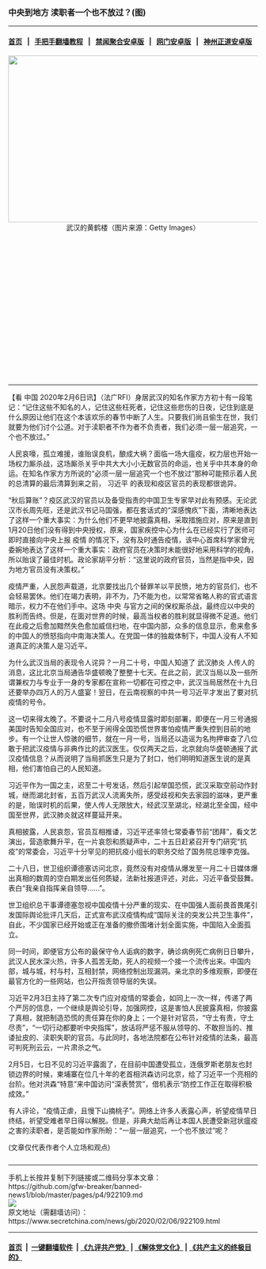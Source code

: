 ### 中央到地方 渎职者一个也不放过？(图)
------------------------

#### [首页](https://github.com/gfw-breaker/banned-news1/blob/master/README.md) &nbsp;&nbsp;|&nbsp;&nbsp; [手把手翻墙教程](https://github.com/gfw-breaker/guides/wiki) &nbsp;&nbsp;|&nbsp;&nbsp; [禁闻聚合安卓版](https://github.com/gfw-breaker/bn-android) &nbsp;&nbsp;|&nbsp;&nbsp; [网门安卓版](https://github.com/oGate2/oGate) &nbsp;&nbsp;|&nbsp;&nbsp; [神州正道安卓版](https://github.com/SzzdOgate/update) 



<div class="article_right" style="fone-color:#000">
 <p style="text-align:center">
  <img src="https://img3.secretchina.com/pic/2020/2-4/p2619562a505311038-ss.jpg" style="height:337px; width:600px"/>
  <br>
   武汉的黄鹤楼（图片来源：Getty Images）
   <span id="hideid" name="hideid" style="color:red;display:none;">
    <span href="https://www.secretchina.com">
    </span>
   </span>
  </br>
 </p>
 <div id="txt-mid1-t21-2017">
  <ins class="adsbygoogle" data-ad-client="ca-pub-1276641434651360" data-ad-slot="2451032099" style="display:inline-block;width:336px;height:280px">
  </ins>
  

---


  </div>
 </div>
 <p>
  【看
  <span href="https://www.secretchina.com" target="_blank">
   中国
  </span>
  2020年2月6日讯】（法广RFI）身居武汉的知名作家方方初十有一段笔记：“记住这些不知名的人，记住这些枉死者，记住这些悲伤的日夜，记住到底是什么原因让他们在这个本该欢乐的春节中断了人生。只要我们尚且偷生在世，我们就要为他们讨个公道。对于渎职者不作为者不负责者，我们必须一层一层追究，一个也不放过。”
  <span id="hideid" name="hideid" style="color:red;display:none;">
   <span href="https://www.secretchina.com">
   </span>
  </span>
 </p>
 <p>
  人民哀嚎，孤立难援，谁贻误良机，酿成大祸？面临一场大瘟疫，权力层也开始一场权力厮杀战，这场厮杀关乎中共大大小小无数官员的命运，也关乎中共本身的命运。在知名作家方方所说的“必须一层一层追究一个也不放过”那种可能预示着人民的总清算的最后清算到来之前，
  <span href="https://www.secretchina.com/news/gb/tag/习近平" target="_blank">
   习近平
  </span>
  的表现和疫区官员的表现都很诡异。
 </p>
 <p>
  “秋后算账”？疫区武汉的官员以及备受指责的中国卫生专家早对此有预感。无论武汉市长周先旺，还是武汉书记马国强，都在套话式的“深感愧疚”下面，清晰地表达了这样一个重大事实：为什么他们不更早地披露真相，采取措施应对，原来是直到1月20日他们没有得到中央授权，原来，国家疾控中心为什么在已经实行了医师可即时直接向中央上报
  <span href="https://www.secretchina.com/news/gb/tag/疫情" target="_blank">
   疫情
  </span>
  的情况下，没有及时通告疫情，该中心首席科学家曾光委婉地表达了这样一个重大事实：政府官员在决策时未能很好地采用科学的视角，所以贻误了最佳时机。政论家胡平分析：“这里说的政府官员，当然是指中央，因为地方官员没有决策权。”
 </p>
 <p>
  疫情严重，人民怨声载道，北京要找出几个替罪羊以平民愤，地方的官员们，也不会轻易罢休。他们在竭力表明，非不为，乃不能为也，以常常省略人称的官式语言暗示，权力不在他们手中。这场
  <span href="https://www.secretchina.com/news/gb/tag/中央" target="_blank">
   中央
  </span>
  与官方之间的保权厮杀战，最终应以中央的胜利而告终。但是，在面对世界的时候，最高当权者的胜利就显得微不足道。他们在此疫之后愈加黯然失色愈加威信扫地，在中国内部，众多的信息显示，愈来愈多的中国人的愤怒指向中南海决策人。在党国一体的独裁体制下，中国人没有人不知道真正的决策人是习近平。
 </p>
 <p>
  为什么武汉当局的表现令人诧异？一月二十号，中国人知道了
  <span href="https://www.secretchina.com/news/gb/tag/武汉肺炎" target="_blank">
   武汉肺炎
  </span>
  人传人的消息，这比北京当局通告华盛顿晚了整整十七天。在此之前，武汉当局以及一些所谓兼权力与专业于一身的专家都在宣称一切都在可控之中，武汉当局居然在十九日还要举办四万人的万人盛宴！翌日，在云南视察的中共一号习近平才发出了要对抗疫情的号令。
 </p>
 <p>
  这一切来得太晚了。不要说十二月八号疫情显露时即刻部署，即便在一月三号通报美国时告知全国应对，也不至于闹得全国恐慌世界害怕疫情严重失控到目前的地步。有一个让世人惊骇的细节，就在一月一号，当局还以造谣为名拘押审查了八位敢于把武汉疫情与非典作比的武汉医生。仅仅两天之后，北京就向华盛顿通报了武汉疫情信息？从而说明了当局抓医生只是为了封口，他们明明知道医生说的是真相，他们害怕自己的人民知道。
 </p>
 <p>
  习近平作为一国之主，迟至二十号发话，然后引起举国恐慌，武汉采取空前动作封城，继而湖北封省，五百万武汉人流离失所，感受歧视和失去家园的滋味，更严重的是，贻误时机的后果，使人传人无限放大，经武汉至湖北，经湖北至全国，经中国至世界，武汉肺炎就这样蔓延开来。
 </p>
 <p>
  真相披露，人民哀怨，官员互相推诿，习近平还率领七常委春节前“团拜”，看文艺演出，营造歌舞升平，在一片哀怨和质疑声中，二十五日赶紧召开专门研究“抗疫”的常委会，习近平十分罕见的把抗疫小组长的职务交给了国务院总理李克强。
 </p>
 <p>
  二十八日，世卫组织谭德塞访问北京，竟然没有对疫情从爆发至一月二十日媒体爆出真相的数周的空白期发出任何质疑，法新社报道评述，对此，习近平备受鼓舞。表白“我亲自指挥亲自领导……”。
 </p>
 <p>
  世卫组织总干事谭德塞忽视中国疫情十分严重的现实、在中国强人面前畏首畏尾引发国际舆论批评几天后，正式宣布武汉疫情构成“国际关注的突发公共卫生事件”，自此，不少国家已经开始或正在准备的撤侨围堵计划全面实施，中国陷入全面孤立。
 </p>
 <p>
  同一时间，即便官方公布的最保守令人诟病的数字，确诊病例死亡病例日日攀升，武汉人民水深火热，许多人孤苦无助，死人的视频一个接一个流传出来。中国内部，城与城，村与村，互相封禁，网络控制出现漏洞。亲北京的多维观察，即便在最官方化的一些网站，也公开指责领导层的失误。
 </p>
 <p>
  习近平2月3日主持了第二次专门应对疫情的常委会，如同上一次一样，传递了两个严厉的信息，一个继续是舆论引导，加强网控，这是害怕人民披露真相，你披露了真相，就把制造恐慌的责任算在你的身上；一个是针对官员，“守土有责，守土尽责”，“一切行动都要听中央指挥”，放话将严惩不服从领导的、不敢担当的、推诿扯皮的、渎职失职的官员。与此同时，各地法院都在公布针对疫情的法条，最高可判死刑云云，一片肃杀之气。
 </p>
 <p>
  2月5日，七日不见的习近平露面了，在目前中国遭受孤立，连俄罗斯老朋友也封锁边界的时候，柬埔寨在位几十年的老首相洪森访问北京，给了习近平一个亮相的台阶。他对洪森“特意”来中国访问“深表赞赏”，借机表示“防控工作正在取得积极成效。”
 </p>
 <p>
  有人评论，“疫情正虐，且慢下山摘桃子”。网络上许多人表露心声，祈望疫情早日终结，祈望受难者早日得以解脱。但是，非典大劫后再让本国人民遭受新冠状瘟疫之害的渎职者，是否能如作家所盼：“一层一层追究，一个也不放过”呢？
 </p>
 (文章仅代表作者个人立场和观点)
 <center>
  <div>
   <div id="txt-mid2-t22-2017" style="display: block;  max-height: 351px;  overflow: hidden;">
    <div id="SC-21xxx">
    </div>
    <ins class="adsbygoogle" data-ad-client="ca-pub-1276641434651360" data-ad-format="auto" data-ad-slot="4301710469" data-full-width-responsive="true" style="display:block">
    </ins>
   </div>
  </div>
 </center>
 <div style="padding-top:12px;">
 </div>
</div>

<hr/>
手机上长按并复制下列链接或二维码分享本文章：<br/>
https://github.com/gfw-breaker/banned-news1/blob/master/pages/p4/922109.md <br/>
<a href='https://github.com/gfw-breaker/banned-news1/blob/master/pages/p4/922109.md'><img src='https://github.com/gfw-breaker/banned-news1/blob/master/pages/p4/922109.md.png'/></a> <br/>
原文地址（需翻墙访问）：https://www.secretchina.com/news/gb/2020/02/06/922109.html


------------------------
#### [首页](https://github.com/gfw-breaker/banned-news1/blob/master/README.md) &nbsp;|&nbsp; [一键翻墙软件](https://github.com/gfw-breaker/nogfw/blob/master/README.md) &nbsp;| [《九评共产党》](https://github.com/gfw-breaker/9ping.md/blob/master/README.md#九评之一评共产党是什么) | [《解体党文化》](https://github.com/gfw-breaker/jtdwh.md/blob/master/README.md) | [《共产主义的终极目的》](https://github.com/gfw-breaker/gczydzjmd.md/blob/master/README.md)


<img src='http://gfw-breaker.win/banned-news/pages/p4/922109.md' width='0px' height='0px'/>